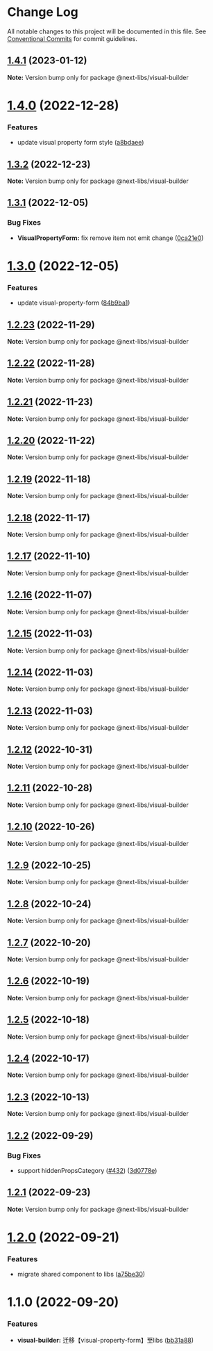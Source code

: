 # Change Log

All notable changes to this project will be documented in this file.
See [Conventional Commits](https://conventionalcommits.org) for commit guidelines.

## [1.4.1](https://github.com/easyops-cn/next-libs/compare/@next-libs/visual-builder@1.4.0...@next-libs/visual-builder@1.4.1) (2023-01-12)

**Note:** Version bump only for package @next-libs/visual-builder





# [1.4.0](https://github.com/easyops-cn/next-libs/compare/@next-libs/visual-builder@1.3.2...@next-libs/visual-builder@1.4.0) (2022-12-28)


### Features

* update visual property form style ([a8bdaee](https://github.com/easyops-cn/next-libs/commit/a8bdaee38e71966e8b63a114afaf6de34ab048e5))





## [1.3.2](https://github.com/easyops-cn/next-libs/compare/@next-libs/visual-builder@1.3.1...@next-libs/visual-builder@1.3.2) (2022-12-23)

**Note:** Version bump only for package @next-libs/visual-builder





## [1.3.1](https://github.com/easyops-cn/next-libs/compare/@next-libs/visual-builder@1.3.0...@next-libs/visual-builder@1.3.1) (2022-12-05)


### Bug Fixes

* **VisualPropertyForm:** fix remove item not emit change ([0ca21e0](https://github.com/easyops-cn/next-libs/commit/0ca21e0223bfc2366400a3bffbe8b6ddbc0874bf))





# [1.3.0](https://github.com/easyops-cn/next-libs/compare/@next-libs/visual-builder@1.2.23...@next-libs/visual-builder@1.3.0) (2022-12-05)


### Features

* update visual-property-form ([84b9ba1](https://github.com/easyops-cn/next-libs/commit/84b9ba187678163707dbb33095520438ae7d4e69))





## [1.2.23](https://github.com/easyops-cn/next-libs/compare/@next-libs/visual-builder@1.2.22...@next-libs/visual-builder@1.2.23) (2022-11-29)

**Note:** Version bump only for package @next-libs/visual-builder





## [1.2.22](https://github.com/easyops-cn/next-libs/compare/@next-libs/visual-builder@1.2.21...@next-libs/visual-builder@1.2.22) (2022-11-28)

**Note:** Version bump only for package @next-libs/visual-builder





## [1.2.21](https://github.com/easyops-cn/next-libs/compare/@next-libs/visual-builder@1.2.20...@next-libs/visual-builder@1.2.21) (2022-11-23)

**Note:** Version bump only for package @next-libs/visual-builder





## [1.2.20](https://github.com/easyops-cn/next-libs/compare/@next-libs/visual-builder@1.2.19...@next-libs/visual-builder@1.2.20) (2022-11-22)

**Note:** Version bump only for package @next-libs/visual-builder





## [1.2.19](https://github.com/easyops-cn/next-libs/compare/@next-libs/visual-builder@1.2.18...@next-libs/visual-builder@1.2.19) (2022-11-18)

**Note:** Version bump only for package @next-libs/visual-builder





## [1.2.18](https://github.com/easyops-cn/next-libs/compare/@next-libs/visual-builder@1.2.17...@next-libs/visual-builder@1.2.18) (2022-11-17)

**Note:** Version bump only for package @next-libs/visual-builder





## [1.2.17](https://github.com/easyops-cn/next-libs/compare/@next-libs/visual-builder@1.2.16...@next-libs/visual-builder@1.2.17) (2022-11-10)

**Note:** Version bump only for package @next-libs/visual-builder





## [1.2.16](https://github.com/easyops-cn/next-libs/compare/@next-libs/visual-builder@1.2.15...@next-libs/visual-builder@1.2.16) (2022-11-07)

**Note:** Version bump only for package @next-libs/visual-builder





## [1.2.15](https://github.com/easyops-cn/next-libs/compare/@next-libs/visual-builder@1.2.14...@next-libs/visual-builder@1.2.15) (2022-11-03)

**Note:** Version bump only for package @next-libs/visual-builder





## [1.2.14](https://github.com/easyops-cn/next-libs/compare/@next-libs/visual-builder@1.2.13...@next-libs/visual-builder@1.2.14) (2022-11-03)

**Note:** Version bump only for package @next-libs/visual-builder





## [1.2.13](https://github.com/easyops-cn/next-libs/compare/@next-libs/visual-builder@1.2.12...@next-libs/visual-builder@1.2.13) (2022-11-03)

**Note:** Version bump only for package @next-libs/visual-builder





## [1.2.12](https://github.com/easyops-cn/next-libs/compare/@next-libs/visual-builder@1.2.11...@next-libs/visual-builder@1.2.12) (2022-10-31)

**Note:** Version bump only for package @next-libs/visual-builder





## [1.2.11](https://github.com/easyops-cn/next-libs/compare/@next-libs/visual-builder@1.2.10...@next-libs/visual-builder@1.2.11) (2022-10-28)

**Note:** Version bump only for package @next-libs/visual-builder





## [1.2.10](https://github.com/easyops-cn/next-libs/compare/@next-libs/visual-builder@1.2.9...@next-libs/visual-builder@1.2.10) (2022-10-26)

**Note:** Version bump only for package @next-libs/visual-builder





## [1.2.9](https://github.com/easyops-cn/next-libs/compare/@next-libs/visual-builder@1.2.8...@next-libs/visual-builder@1.2.9) (2022-10-25)

**Note:** Version bump only for package @next-libs/visual-builder





## [1.2.8](https://github.com/easyops-cn/next-libs/compare/@next-libs/visual-builder@1.2.7...@next-libs/visual-builder@1.2.8) (2022-10-24)

**Note:** Version bump only for package @next-libs/visual-builder





## [1.2.7](https://github.com/easyops-cn/next-libs/compare/@next-libs/visual-builder@1.2.6...@next-libs/visual-builder@1.2.7) (2022-10-20)

**Note:** Version bump only for package @next-libs/visual-builder





## [1.2.6](https://github.com/easyops-cn/next-libs/compare/@next-libs/visual-builder@1.2.5...@next-libs/visual-builder@1.2.6) (2022-10-19)

**Note:** Version bump only for package @next-libs/visual-builder





## [1.2.5](https://github.com/easyops-cn/next-libs/compare/@next-libs/visual-builder@1.2.4...@next-libs/visual-builder@1.2.5) (2022-10-18)

**Note:** Version bump only for package @next-libs/visual-builder





## [1.2.4](https://github.com/easyops-cn/next-libs/compare/@next-libs/visual-builder@1.2.3...@next-libs/visual-builder@1.2.4) (2022-10-17)

**Note:** Version bump only for package @next-libs/visual-builder





## [1.2.3](https://github.com/easyops-cn/next-libs/compare/@next-libs/visual-builder@1.2.2...@next-libs/visual-builder@1.2.3) (2022-10-13)

**Note:** Version bump only for package @next-libs/visual-builder





## [1.2.2](https://github.com/easyops-cn/next-libs/compare/@next-libs/visual-builder@1.2.1...@next-libs/visual-builder@1.2.2) (2022-09-29)


### Bug Fixes

* support hiddenPropsCategory ([#432](https://github.com/easyops-cn/next-libs/issues/432)) ([3d0778e](https://github.com/easyops-cn/next-libs/commit/3d0778eac32f532b031cb0ad67ba1daac441370c))





## [1.2.1](https://github.com/easyops-cn/next-libs/compare/@next-libs/visual-builder@1.2.0...@next-libs/visual-builder@1.2.1) (2022-09-23)

**Note:** Version bump only for package @next-libs/visual-builder





# [1.2.0](https://github.com/easyops-cn/next-libs/compare/@next-libs/visual-builder@1.1.0...@next-libs/visual-builder@1.2.0) (2022-09-21)


### Features

* migrate shared component to libs ([a75be30](https://github.com/easyops-cn/next-libs/commit/a75be3028288fc5f73fef0a02105fb605ad0feeb))





# 1.1.0 (2022-09-20)


### Features

* **visual-builder:** 迁移【visual-property-form】至libs ([bb31a88](https://github.com/easyops-cn/next-libs/commit/bb31a883378a208ae271f2e8c792b049821b6596))
